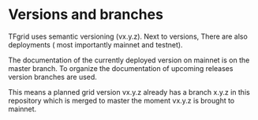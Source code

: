 # Versions and branches

TFgrid uses semantic versioning (vx.y.z). Next to versions, There are also deployments ( most importantly mainnet and testnet).

The documentation of the currently deployed version on mainnet is on the master branch. To organize the documentation of upcoming releases version branches are used.

This means a planned grid version vx.y.z already has a branch x.y.z in this repository which is merged to master the moment vx.y.z is brought to mainnet.
